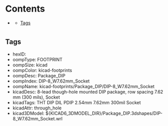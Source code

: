 



Contents
========

* [](#)
	* [Tags](#tags)

# 

## Tags

- hexID: 
- oompType: FOOTPRINT
- oompSize: kicad
- oompColor: kicad-footprints
- oompDesc: Package_DIP
- oompIndex: DIP-8_W7.62mm_Socket
- oompName: kicad-footprints/Package_DIP/DIP-8_W7.62mm_Socket
- kicadDesc: 8-lead though-hole mounted DIP package, row spacing 7.62 mm (300 mils), Socket
- kicadTags: THT DIP DIL PDIP 2.54mm 7.62mm 300mil Socket
- kicadAttr: through_hole
- kicad3DModel: ${KICAD6_3DMODEL_DIR}/Package_DIP.3dshapes/DIP-8_W7.62mm_Socket.wrl
